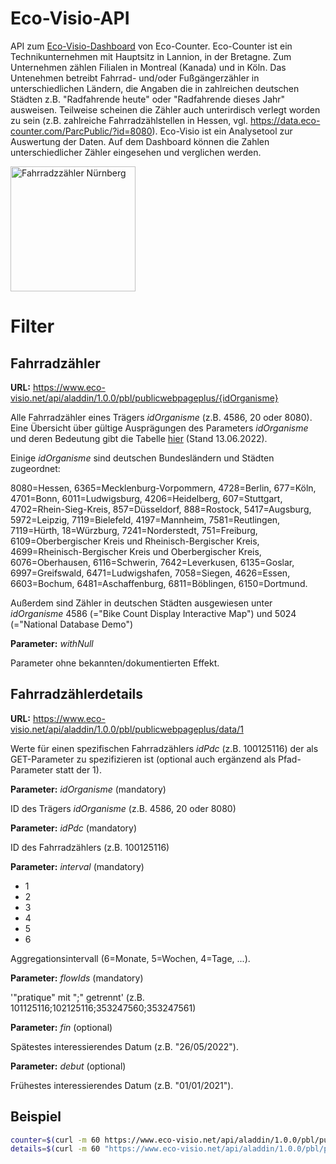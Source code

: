 # Eco-Visio-API

API zum [Eco-Visio-Dashboard](https://data.eco-counter.com/ParcPublic/?id=4586) von Eco-Counter. Eco-Counter ist ein Technikunternehmen mit Hauptsitz in Lannion, in der Bretagne. Zum Unternehmen zählen Filialen in Montreal (Kanada) und in Köln. Das Untenehmen betreibt Fahrrad- und/oder Fußgängerzähler in unterschiedlichen Ländern, die Angaben die in zahlreichen deutschen Städten z.B. "Radfahrende heute" oder "Radfahrende dieses Jahr" ausweisen. Teilweise scheinen die Zähler auch unterirdisch verlegt worden zu sein (z.B. zahlreiche Fahrradzählstellen in Hessen, vgl. https://data.eco-counter.com/ParcPublic/?id=8080). Eco-Visio ist ein Analysetool zur Auswertung der Daten. Auf dem Dashboard können die Zahlen unterschiedlicher Zähler eingesehen und verglichen werden. 


<img src="https://filer.eco-counter-tools.com/file/36/abbffb1981cff24c155d40cda72890efbd4b5dfeedf05131025d2ed36128a736/14404315699570.jpg" alt="Fahrradzzähler Nürnberg" style="width:200px;"/>


# Filter

## Fahrradzähler 

**URL:** https://www.eco-visio.net/api/aladdin/1.0.0/pbl/publicwebpageplus/{idOrganisme}

Alle Fahrradzähler eines Trägers *idOrganisme* (z.B. 4586, 20 oder 8080). Eine Übersicht über gültige Ausprägungen des Parameters *idOrganisme* und deren Bedeutung gibt die Tabelle [hier](https://github.com/AndreasFischer1985/eco-visio-api/blob/main/eco-visio-api_2022-06-13.csv) (Stand 13.06.2022).


Einige *idOrganisme* sind deutschen Bundesländern und Städten zugeordnet:

8080=Hessen, 6365=Mecklenburg-Vorpommern,
4728=Berlin, 677=Köln, 4701=Bonn, 6011=Ludwigsburg, 4206=Heidelberg, 
607=Stuttgart, 4702=Rhein-Sieg-Kreis, 857=Düsseldorf, 888=Rostock, 
5417=Augsburg, 5972=Leipzig, 7119=Bielefeld, 4197=Mannheim, 7581=Reutlingen, 
7119=Hürth, 18=Würzburg, 7241=Norderstedt, 751=Freiburg, 6109=Oberbergischer Kreis und Rheinisch-Bergischer Kreis,
4699=Rheinisch-Bergischer Kreis und Oberbergischer Kreis, 
6076=Oberhausen, 6116=Schwerin, 7642=Leverkusen, 
6135=Goslar, 6997=Greifswald, 6471=Ludwigshafen, 7058=Siegen, 
4626=Essen, 6603=Bochum, 6481=Aschaffenburg, 6811=Böblingen, 6150=Dortmund.

Außerdem sind Zähler in deutschen Städten ausgewiesen unter *idOrganisme* 4586 (="Bike Count Display Interactive Map") und 5024 (="National Database Demo")


**Parameter:** *withNull*

Parameter ohne bekannten/dokumentierten Effekt.



## Fahrradzählerdetails

**URL:** https://www.eco-visio.net/api/aladdin/1.0.0/pbl/publicwebpageplus/data/1

Werte für einen spezifischen Fahrradzählers *idPdc* (z.B. 100125116) der als GET-Parameter zu spezifizieren ist (optional auch ergänzend als Pfad-Parameter statt der 1).


**Parameter:** *idOrganisme* (mandatory)

ID des Trägers *idOrganisme* (z.B. 4586, 20 oder 8080)


**Parameter:** *idPdc* (mandatory)

ID des Fahrradzählers (z.B. 100125116)


**Parameter:** *interval* (mandatory)

- 1
- 2
- 3
- 4
- 5
- 6

Aggregationsintervall (6=Monate, 5=Wochen, 4=Tage, ...).


**Parameter:** *flowIds* (mandatory)

'"pratique" mit ";" getrennt' (z.B. 101125116;102125116;353247560;353247561)


**Parameter:** *fin* (optional)

Spätestes interessierendes Datum (z.B. "26/05/2022").


**Parameter:** *debut* (optional)

Frühestes interessierendes Datum (z.B. "01/01/2021").


## Beispiel

```bash
counter=$(curl -m 60 https://www.eco-visio.net/api/aladdin/1.0.0/pbl/publicwebpageplus/4586)
details=$(curl -m 60 "https://www.eco-visio.net/api/aladdin/1.0.0/pbl/publicwebpageplus/data/100125116?idOrganisme=4586&idPdc=100125116&interval=4&flowIds=101125116%3B102125116%3B353247560%3B353247561")
```
